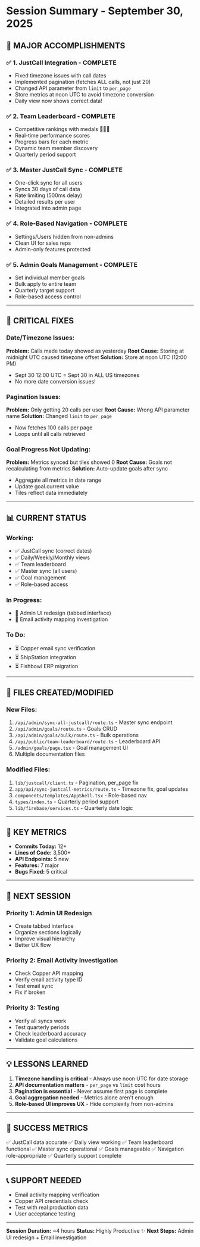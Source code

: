 # Session Summary - September 30, 2025

## 🎉 MAJOR ACCOMPLISHMENTS

### ✅ **1. JustCall Integration - COMPLETE**
- Fixed timezone issues with call dates
- Implemented pagination (fetches ALL calls, not just 20)
- Changed API parameter from `limit` to `per_page`
- Store metrics at noon UTC to avoid timezone conversion
- Daily view now shows correct data!

### ✅ **2. Team Leaderboard - COMPLETE**
- Competitive rankings with medals 🥇🥈🥉
- Real-time performance scores
- Progress bars for each metric
- Dynamic team member discovery
- Quarterly period support

### ✅ **3. Master JustCall Sync - COMPLETE**
- One-click sync for all users
- Syncs 30 days of call data
- Rate limiting (500ms delay)
- Detailed results per user
- Integrated into admin page

### ✅ **4. Role-Based Navigation - COMPLETE**
- Settings/Users hidden from non-admins
- Clean UI for sales reps
- Admin-only features protected

### ✅ **5. Admin Goals Management - COMPLETE**
- Set individual member goals
- Bulk apply to entire team
- Quarterly target support
- Role-based access control

---

## 🔧 CRITICAL FIXES

### **Date/Timezone Issues:**
**Problem:** Calls made today showed as yesterday
**Root Cause:** Storing at midnight UTC caused timezone offset
**Solution:** Store at noon UTC (12:00 PM)
- Sept 30 12:00 UTC = Sept 30 in ALL US timezones
- No more date conversion issues!

### **Pagination Issues:**
**Problem:** Only getting 20 calls per user
**Root Cause:** Wrong API parameter name
**Solution:** Changed `limit` to `per_page`
- Now fetches 100 calls per page
- Loops until all calls retrieved

### **Goal Progress Not Updating:**
**Problem:** Metrics synced but tiles showed 0
**Root Cause:** Goals not recalculating from metrics
**Solution:** Auto-update goals after sync
- Aggregate all metrics in date range
- Update goal.current value
- Tiles reflect data immediately

---

## 📊 CURRENT STATUS

### **Working:**
- ✅ JustCall sync (correct dates)
- ✅ Daily/Weekly/Monthly views
- ✅ Team leaderboard
- ✅ Master sync (all users)
- ✅ Goal management
- ✅ Role-based access

### **In Progress:**
- 🔄 Admin UI redesign (tabbed interface)
- 🔄 Email activity mapping investigation

### **To Do:**
- ⏳ Copper email sync verification
- ⏳ ShipStation integration
- ⏳ Fishbowl ERP migration

---

## 📝 FILES CREATED/MODIFIED

### **New Files:**
1. `/api/admin/sync-all-justcall/route.ts` - Master sync endpoint
2. `/api/admin/goals/route.ts` - Goals CRUD
3. `/api/admin/goals/bulk/route.ts` - Bulk operations
4. `/api/public/team-leaderboard/route.ts` - Leaderboard API
5. `/admin/goals/page.tsx` - Goal management UI
6. Multiple documentation files

### **Modified Files:**
1. `lib/justcall/client.ts` - Pagination, per_page fix
2. `app/api/sync-justcall-metrics/route.ts` - Timezone fix, goal updates
3. `components/templates/AppShell.tsx` - Role-based nav
4. `types/index.ts` - Quarterly period support
5. `lib/firebase/services.ts` - Quarterly date logic

---

## 🎯 KEY METRICS

- **Commits Today:** 12+
- **Lines of Code:** 3,500+
- **API Endpoints:** 5 new
- **Features:** 7 major
- **Bugs Fixed:** 5 critical

---

## 🚀 NEXT SESSION

### **Priority 1: Admin UI Redesign**
- Create tabbed interface
- Organize sections logically
- Improve visual hierarchy
- Better UX flow

### **Priority 2: Email Activity Investigation**
- Check Copper API mapping
- Verify email activity type ID
- Test email sync
- Fix if broken

### **Priority 3: Testing**
- Verify all syncs work
- Test quarterly periods
- Check leaderboard accuracy
- Validate goal calculations

---

## 💡 LESSONS LEARNED

1. **Timezone handling is critical** - Always use noon UTC for date storage
2. **API documentation matters** - `per_page` vs `limit` cost hours
3. **Pagination is essential** - Never assume first page is complete
4. **Goal aggregation needed** - Metrics alone aren't enough
5. **Role-based UI improves UX** - Hide complexity from non-admins

---

## 🎊 SUCCESS METRICS

✅ JustCall data accurate
✅ Daily view working
✅ Team leaderboard functional
✅ Master sync operational
✅ Goals manageable
✅ Navigation role-appropriate
✅ Quarterly support complete

---

## 📞 SUPPORT NEEDED

- Email activity mapping verification
- Copper API credentials check
- Test with real production data
- User acceptance testing

---

**Session Duration:** ~4 hours
**Status:** Highly Productive ✨
**Next Steps:** Admin UI redesign + Email investigation
